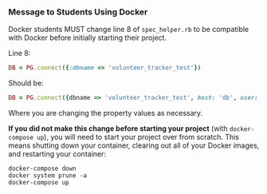 ### Message to Students Using Docker

Docker students MUST change line 8 of `spec_helper.rb` to be compatible with Docker before initially starting their project. 

Line 8:

```ruby
DB = PG.connect({:dbname => 'volunteer_tracker_test'})
```

Should be:

```ruby
DB = PG.connect({dbname => 'volunteer_tracker_test', host: 'db', user: 'postgres', password: 'password' }})
```

Where you are changing the property values as necessary. 

**If you did not make this change before starting your project** (with `docker-compose up`), you will need to start your project over from scratch. This means shutting down your container, clearing out all of your Docker images, and restarting your container:

```
docker-compose down
docker system prune -a
docker-compose up
```


